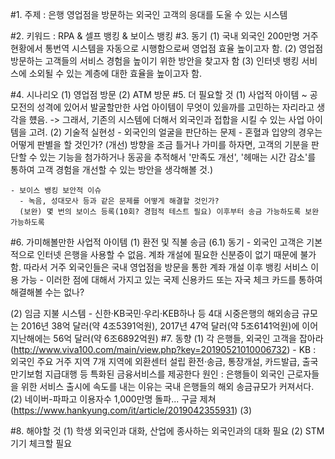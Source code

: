 #1. 주제 : 은행 영업점을 방문하는 외국인 고객의 응대를 도울 수 있는 시스템

#2. 키워드 : RPA & 셀프 뱅킹 & 보이스 뱅킹
#3. 동기
  (1) 국내 외국인 200만명 거주 현황에서 통번역 시스템을 자동으로 시행함으로써 영업점 효율 높이고자 함.
  (2) 영업점 방문하는 고객들의 서비스 경험을 높이기 위한 방안을 찾고자 함
  (3) 인터넷 뱅킹 서비스에 소외될 수 있는 계층에 대한 효율을 높이고자 함.

#4. 시나리오
  (1) 영업점 방문
  (2) ATM 방문
#5. 더 필요할 것
  (1) 사업적 아이템
    ~ 공모전의 성격에 있어서 발굴할만한 사업 아이템이 무엇이 있을까를 고민하는 자리라고 생각을 헀음.
      -> 그래서, 기존의 시스템에 더해서 외국인과 접합을 시킬 수 있는 사업 아이템을 고려.
  (2) 기술적 실현성
    - 외국인의 얼굴을 판단하는 문제
      - 혼혈과 입양의 경우는 어떻게 판별을 할 것인가?
      (개선) 방향을 조금 틀거나 가미를 하자면, 고객의 기분을 판단할 수 있는 기능을 첨가하거나 동공을
      추적해서 '만족도 개선', '헤매는 시간 감소'를 통하여 고객 경험을 개선할 수 있는 방안을 생각해볼 것.)

    - 보이스 뱅킹 보안적 이슈
      - 녹음, 성대모사 등과 같은 문제를 어떻게 해결할 것인가?
      (보완) 몇 번의 보이스 등록(10회? 경험적 테스트 필요) 이후부터 송금 가능하도록 보완 가능하도록
#6. 가미해볼만한 사업적 아이템
  (1) 환전 및 직불 송금
    (6.1) 동기
      - 외국인 고객은 기본적으로 인터넷 은행을 사용할 수 없음. 계좌 개설에 필요한 신분증이 없기 때문에
        불가함. 따라서 거주 외국인들은 국내 영업점을 방문을 통한 계좌 개설 이후 뱅킹 서비스 이용 가능
      - 이러한 점에 대해서 가지고 있는 국제 신용카드 또는 자국 체크 카드를 통하여 해결해볼 수는 없나?

  (2) 임금 지불 시스템
    -
신한·KB국민·우리·KEB하나 등 4대 시중은행의 해외송금 규모는 2016년 38억 달러(약 4조5391억원), 2017년 47억 달러(약 5조6141억원)에 이어 지난해에는 56억 달러(약 6조6892억원)
#7. 동향
  (1) 각 은행들, 외국인 고객을 잡아라 (http://www.viva100.com/main/view.php?key=20190521010006732)
    - KB : 외국인 주요 거주 지역 7개 지역에 외환센터 설립
      환전·송금, 통장개설, 카드발급, 출국만기보험 지급대행 등 특화된 금융서비스를 제공한다
    원인 : 은행들이 외국인 근로자들을 위한 서비스 출시에 속도를 내는 이유는 국내 은행들의 해외 송금규모가 커져서다.
  (2) 네이버-파파고 이용자수 1,000만명 돌파... 구글 제쳐 (https://www.hankyung.com/it/article/2019042355931)
  (3)

#8. 해야할 것
  (1) 학생 외국인과 대화, 산업에 종사하는 외국인과의 대화 필요
  (2) STM 기기 체크할 필요
